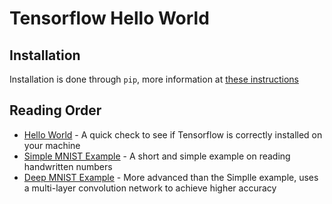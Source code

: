 # Tensorflow Hello World

## Installation
Installation is done through `pip`, more information at [these instructions](https://www.tensorflow.org/versions/r0.12/get_started/os_setup)

## Reading Order
 * [Hello World](./hello_world) - A quick check to see if Tensorflow is correctly installed on your machine
 * [Simple MNIST Example](./mnist_simple/) - A short and simple example on reading handwritten numbers
 * [Deep MNIST Example](./mnist_deep/) - More advanced than the Simplle example, uses a multi-layer convolution network to achieve higher accuracy